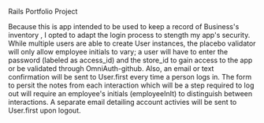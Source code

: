 Rails Portfolio Project

Because this is app intended to be used to keep a record of Business's inventory , I opted to adapt the login process to stength my app's security. While multiple users are able to create User instances, the placebo validator will only allow employee initials to vary; a user will have to enter the password (labeled as access_id) and the store_id to gain access to the app or be validated through OmniAuth-github. Also, an email or text confirmation will be sent to User.first every time a person logs in. The form to persit the notes from each interaction  which will be a step required to log out will require an employee's initials (employeeInIt) to distinguish between interactions. A separate email detailing account activies will be sent to User.first upon logout.